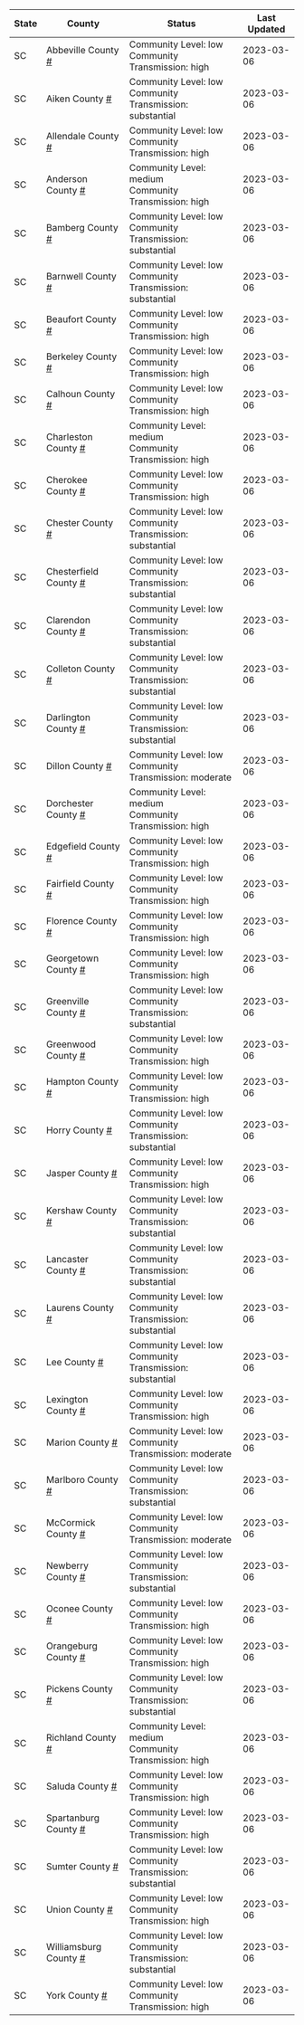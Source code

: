 State | County | Status | Last Updated
--- | --- | --- | --- 
SC | Abbeville County <a href="#abbeville_county">#</a> | <a name="abbeville_county"></a>Community Level: low<br/>Community Transmission: high | 2023-03-06
SC | Aiken County <a href="#aiken_county">#</a> | <a name="aiken_county"></a>Community Level: low<br/>Community Transmission: substantial | 2023-03-06
SC | Allendale County <a href="#allendale_county">#</a> | <a name="allendale_county"></a>Community Level: low<br/>Community Transmission: high | 2023-03-06
SC | Anderson County <a href="#anderson_county">#</a> | <a name="anderson_county"></a>Community Level: medium<br/>Community Transmission: high | 2023-03-06
SC | Bamberg County <a href="#bamberg_county">#</a> | <a name="bamberg_county"></a>Community Level: low<br/>Community Transmission: substantial | 2023-03-06
SC | Barnwell County <a href="#barnwell_county">#</a> | <a name="barnwell_county"></a>Community Level: low<br/>Community Transmission: substantial | 2023-03-06
SC | Beaufort County <a href="#beaufort_county">#</a> | <a name="beaufort_county"></a>Community Level: low<br/>Community Transmission: high | 2023-03-06
SC | Berkeley County <a href="#berkeley_county">#</a> | <a name="berkeley_county"></a>Community Level: low<br/>Community Transmission: high | 2023-03-06
SC | Calhoun County <a href="#calhoun_county">#</a> | <a name="calhoun_county"></a>Community Level: low<br/>Community Transmission: high | 2023-03-06
SC | Charleston County <a href="#charleston_county">#</a> | <a name="charleston_county"></a>Community Level: medium<br/>Community Transmission: high | 2023-03-06
SC | Cherokee County <a href="#cherokee_county">#</a> | <a name="cherokee_county"></a>Community Level: low<br/>Community Transmission: high | 2023-03-06
SC | Chester County <a href="#chester_county">#</a> | <a name="chester_county"></a>Community Level: low<br/>Community Transmission: substantial | 2023-03-06
SC | Chesterfield County <a href="#chesterfield_county">#</a> | <a name="chesterfield_county"></a>Community Level: low<br/>Community Transmission: substantial | 2023-03-06
SC | Clarendon County <a href="#clarendon_county">#</a> | <a name="clarendon_county"></a>Community Level: low<br/>Community Transmission: substantial | 2023-03-06
SC | Colleton County <a href="#colleton_county">#</a> | <a name="colleton_county"></a>Community Level: low<br/>Community Transmission: substantial | 2023-03-06
SC | Darlington County <a href="#darlington_county">#</a> | <a name="darlington_county"></a>Community Level: low<br/>Community Transmission: substantial | 2023-03-06
SC | Dillon County <a href="#dillon_county">#</a> | <a name="dillon_county"></a>Community Level: low<br/>Community Transmission: moderate | 2023-03-06
SC | Dorchester County <a href="#dorchester_county">#</a> | <a name="dorchester_county"></a>Community Level: medium<br/>Community Transmission: high | 2023-03-06
SC | Edgefield County <a href="#edgefield_county">#</a> | <a name="edgefield_county"></a>Community Level: low<br/>Community Transmission: high | 2023-03-06
SC | Fairfield County <a href="#fairfield_county">#</a> | <a name="fairfield_county"></a>Community Level: low<br/>Community Transmission: high | 2023-03-06
SC | Florence County <a href="#florence_county">#</a> | <a name="florence_county"></a>Community Level: low<br/>Community Transmission: high | 2023-03-06
SC | Georgetown County <a href="#georgetown_county">#</a> | <a name="georgetown_county"></a>Community Level: low<br/>Community Transmission: high | 2023-03-06
SC | Greenville County <a href="#greenville_county">#</a> | <a name="greenville_county"></a>Community Level: low<br/>Community Transmission: substantial | 2023-03-06
SC | Greenwood County <a href="#greenwood_county">#</a> | <a name="greenwood_county"></a>Community Level: low<br/>Community Transmission: high | 2023-03-06
SC | Hampton County <a href="#hampton_county">#</a> | <a name="hampton_county"></a>Community Level: low<br/>Community Transmission: high | 2023-03-06
SC | Horry County <a href="#horry_county">#</a> | <a name="horry_county"></a>Community Level: low<br/>Community Transmission: substantial | 2023-03-06
SC | Jasper County <a href="#jasper_county">#</a> | <a name="jasper_county"></a>Community Level: low<br/>Community Transmission: high | 2023-03-06
SC | Kershaw County <a href="#kershaw_county">#</a> | <a name="kershaw_county"></a>Community Level: low<br/>Community Transmission: substantial | 2023-03-06
SC | Lancaster County <a href="#lancaster_county">#</a> | <a name="lancaster_county"></a>Community Level: low<br/>Community Transmission: substantial | 2023-03-06
SC | Laurens County <a href="#laurens_county">#</a> | <a name="laurens_county"></a>Community Level: low<br/>Community Transmission: substantial | 2023-03-06
SC | Lee County <a href="#lee_county">#</a> | <a name="lee_county"></a>Community Level: low<br/>Community Transmission: substantial | 2023-03-06
SC | Lexington County <a href="#lexington_county">#</a> | <a name="lexington_county"></a>Community Level: low<br/>Community Transmission: high | 2023-03-06
SC | Marion County <a href="#marion_county">#</a> | <a name="marion_county"></a>Community Level: low<br/>Community Transmission: moderate | 2023-03-06
SC | Marlboro County <a href="#marlboro_county">#</a> | <a name="marlboro_county"></a>Community Level: low<br/>Community Transmission: substantial | 2023-03-06
SC | McCormick County <a href="#mccormick_county">#</a> | <a name="mccormick_county"></a>Community Level: low<br/>Community Transmission: moderate | 2023-03-06
SC | Newberry County <a href="#newberry_county">#</a> | <a name="newberry_county"></a>Community Level: low<br/>Community Transmission: substantial | 2023-03-06
SC | Oconee County <a href="#oconee_county">#</a> | <a name="oconee_county"></a>Community Level: low<br/>Community Transmission: high | 2023-03-06
SC | Orangeburg County <a href="#orangeburg_county">#</a> | <a name="orangeburg_county"></a>Community Level: low<br/>Community Transmission: high | 2023-03-06
SC | Pickens County <a href="#pickens_county">#</a> | <a name="pickens_county"></a>Community Level: low<br/>Community Transmission: substantial | 2023-03-06
SC | Richland County <a href="#richland_county">#</a> | <a name="richland_county"></a>Community Level: medium<br/>Community Transmission: high | 2023-03-06
SC | Saluda County <a href="#saluda_county">#</a> | <a name="saluda_county"></a>Community Level: low<br/>Community Transmission: high | 2023-03-06
SC | Spartanburg County <a href="#spartanburg_county">#</a> | <a name="spartanburg_county"></a>Community Level: low<br/>Community Transmission: high | 2023-03-06
SC | Sumter County <a href="#sumter_county">#</a> | <a name="sumter_county"></a>Community Level: low<br/>Community Transmission: substantial | 2023-03-06
SC | Union County <a href="#union_county">#</a> | <a name="union_county"></a>Community Level: low<br/>Community Transmission: high | 2023-03-06
SC | Williamsburg County <a href="#williamsburg_county">#</a> | <a name="williamsburg_county"></a>Community Level: low<br/>Community Transmission: substantial | 2023-03-06
SC | York County <a href="#york_county">#</a> | <a name="york_county"></a>Community Level: low<br/>Community Transmission: high | 2023-03-06
